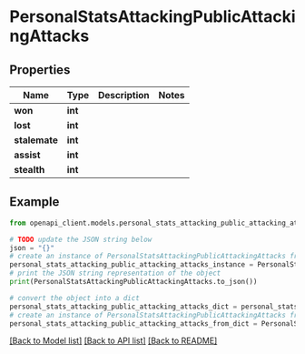 # PersonalStatsAttackingPublicAttackingAttacks


## Properties

Name | Type | Description | Notes
------------ | ------------- | ------------- | -------------
**won** | **int** |  | 
**lost** | **int** |  | 
**stalemate** | **int** |  | 
**assist** | **int** |  | 
**stealth** | **int** |  | 

## Example

```python
from openapi_client.models.personal_stats_attacking_public_attacking_attacks import PersonalStatsAttackingPublicAttackingAttacks

# TODO update the JSON string below
json = "{}"
# create an instance of PersonalStatsAttackingPublicAttackingAttacks from a JSON string
personal_stats_attacking_public_attacking_attacks_instance = PersonalStatsAttackingPublicAttackingAttacks.from_json(json)
# print the JSON string representation of the object
print(PersonalStatsAttackingPublicAttackingAttacks.to_json())

# convert the object into a dict
personal_stats_attacking_public_attacking_attacks_dict = personal_stats_attacking_public_attacking_attacks_instance.to_dict()
# create an instance of PersonalStatsAttackingPublicAttackingAttacks from a dict
personal_stats_attacking_public_attacking_attacks_from_dict = PersonalStatsAttackingPublicAttackingAttacks.from_dict(personal_stats_attacking_public_attacking_attacks_dict)
```
[[Back to Model list]](../README.md#documentation-for-models) [[Back to API list]](../README.md#documentation-for-api-endpoints) [[Back to README]](../README.md)


